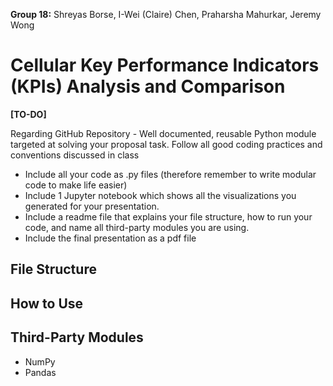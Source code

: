 **Group 18:** Shreyas Borse, I-Wei (Claire) Chen, Praharsha Mahurkar, Jeremy Wong

# Cellular Key Performance Indicators (KPIs) Analysis and Comparison

**[TO-DO]**

Regarding GitHub Repository - Well documented, reusable Python module targeted at solving your proposal task. Follow all good coding practices and conventions discussed in class
* Include all your code as .py files (therefore remember to write modular code to make life easier) 
* Include 1 Jupyter notebook which shows all the visualizations you generated for your presentation.
* Include a readme file that explains your file structure, how to run your code, and name all third-party modules you are using. 
* Include the final presentation as a pdf file

## File Structure

## How to Use

## Third-Party Modules
* NumPy
* Pandas
